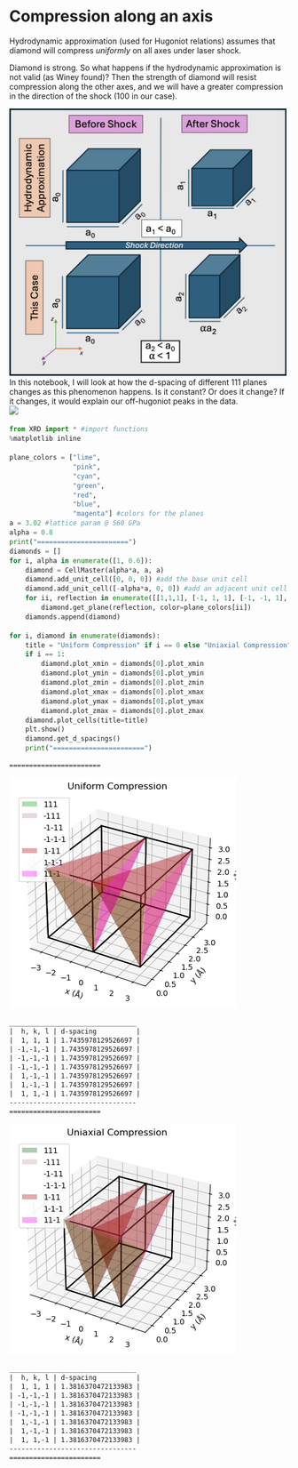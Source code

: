 # Compression along an axis
Hydrodynamic approximation (used for Hugoniot relations) assumes that diamond will compress *uniformly* on all axes under laser shock.  
  
Diamond is strong. So what happens if the hydrodynamic approximation is not valid (as Winey found)? Then the strength of diamond will resist compression along the other axes, and we will have a greater compression in the direction of the shock (100 in our case).
<div>
<img src="4b42e27e-8612-42bb-b950-68c290af3e90.png" width="500"/>
</div>
In this notebook, I will look at how the d-spacing of different 111 planes changes as this phenomenon happens. Is it constant? Or does it change? If it changes, it would explain our off-hugoniot peaks in the data.
<div>
<img src="s38633Results.png" width="333"/>
</div>


```python
from XRD import * #import functions
%matplotlib inline

plane_colors = ["lime",
                "pink",
                "cyan",
                "green",
                "red",
                "blue",
                "magenta"] #colors for the planes
a = 3.02 #lattice param @ 560 GPa
alpha = 0.8
print("=======================")
diamonds = []
for i, alpha in enumerate([1, 0.6]):
    diamond = CellMaster(alpha*a, a, a)
    diamond.add_unit_cell([0, 0, 0]) #add the base unit cell
    diamond.add_unit_cell([-alpha*a, 0, 0]) #add an adjacent unit cell
    for ii, reflection in enumerate([[1,1,1], [-1, 1, 1], [-1, -1, 1], [-1, -1, -1], [1, -1, 1], [1, -1, -1], [1, 1, -1]]):
        diamond.get_plane(reflection, color=plane_colors[ii])
    diamonds.append(diamond)

for i, diamond in enumerate(diamonds):
    title = "Uniform Compression" if i == 0 else "Uniaxial Compression"
    if i == 1:
        diamond.plot_xmin = diamonds[0].plot_xmin
        diamond.plot_ymin = diamonds[0].plot_ymin
        diamond.plot_zmin = diamonds[0].plot_zmin
        diamond.plot_xmax = diamonds[0].plot_xmax
        diamond.plot_ymax = diamonds[0].plot_ymax
        diamond.plot_zmax = diamonds[0].plot_zmax
    diamond.plot_cells(title=title)
    plt.show()
    diamond.get_d_spacings()
    print("=======================")
```

    =======================



    
![png](output_1_1.png)
    


    ________________________________
    |  h, k, l | d-spacing          |
    |  1, 1, 1 | 1.7435978129526697 |
    | -1,-1,-1 | 1.7435978129526697 |
    | -1,-1,-1 | 1.7435978129526697 |
    | -1,-1,-1 | 1.7435978129526697 |
    |  1,-1,-1 | 1.7435978129526697 |
    |  1,-1,-1 | 1.7435978129526697 |
    |  1, 1,-1 | 1.7435978129526697 |
    --------------------------------
    =======================



    
![png](output_1_3.png)
    


    ________________________________
    |  h, k, l | d-spacing          |
    |  1, 1, 1 | 1.3816370472133983 |
    | -1,-1,-1 | 1.3816370472133983 |
    | -1,-1,-1 | 1.3816370472133983 |
    | -1,-1,-1 | 1.3816370472133983 |
    |  1,-1,-1 | 1.3816370472133983 |
    |  1,-1,-1 | 1.3816370472133983 |
    |  1, 1,-1 | 1.3816370472133983 |
    --------------------------------
    =======================



```python

```
